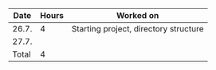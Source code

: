 | Date   | Hours | Worked on                             |
| ------ | ----- | ------------------------------------- |
| 26.7.  | 4     | Starting project, directory structure |
| 27.7.  |       |                                       |
| Total  | 4     |                                       |